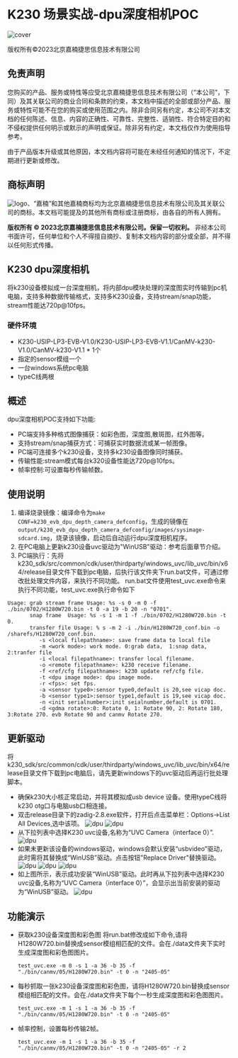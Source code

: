 # K230 场景实战-dpu深度相机POC

![cover](images/canaan-cover.png)

版权所有©2023北京嘉楠捷思信息技术有限公司

<div style="page-break-after:always"></div>

## 免责声明

您购买的产品、服务或特性等应受北京嘉楠捷思信息技术有限公司（“本公司”，下同）及其关联公司的商业合同和条款的约束，本文档中描述的全部或部分产品、服务或特性可能不在您的购买或使用范围之内。除非合同另有约定，本公司不对本文档的任何陈述、信息、内容的正确性、可靠性、完整性、适销性、符合特定目的和不侵权提供任何明示或默示的声明或保证。除非另有约定，本文档仅作为使用指导参考。

由于产品版本升级或其他原因，本文档内容将可能在未经任何通知的情况下，不定期进行更新或修改。

## 商标声明

![logo](images/logo.png)、“嘉楠”和其他嘉楠商标均为北京嘉楠捷思信息技术有限公司及其关联公司的商标。本文档可能提及的其他所有商标或注册商标，由各自的所有人拥有。

**版权所有 © 2023北京嘉楠捷思信息技术有限公司。保留一切权利。**
非经本公司书面许可，任何单位和个人不得擅自摘抄、复制本文档内容的部分或全部，并不得以任何形式传播。

<div style="page-break-after:always"></div>

## K230 dpu深度相机

将k230设备模拟成一台深度相机，将内部dpu模块处理的深度图实时传输到pc机电脑，支持多种数据传输格式，支持多K230设备，支持stream/snap功能，stream性能达720p@10fps。

### 硬件环境

- K230-USIP-LP3-EVB-V1.0/K230-USIP-LP3-EVB-V1.1/CanMV-k230-V1.0/CanMV-k230-V1.1 * 1个
- 指定的sensor模组一个
- 一台windows系统pc电脑
- typeC线两根

## 概述

dpu深度相机POC支持如下功能:

- PC端支持多种格式图像捕获：如彩色图，深度图,散斑图，红外图等。
- 支持stream/snap捕获方式：可捕获实时数据流或某一帧图像。
- PC端可连接多个k230设备，支持多k230设备图像同时捕获。
- 传输性能:stream模式每台k320设备性能达720p@10fps。
- 帧率控制:可设置每秒传输帧数。

## 使用说明

1. 编译烧录镜像：编译命令为`make CONF=k230_evb_dpu_depth_camera_defconfig`，生成的镜像在`output/k230_evb_dpu_depth_camera_defconfig/images/sysimage-sdcard.img`，烧录该镜像，启动后自动运行dpu深度相机程序。
1. 在PC电脑上更新k230设备uvc驱动为"WinUSB"驱动：参考后面章节介绍。
1. PC端执行：先将k230_sdk/src/common/cdk/user/thirdparty/windows_uvc/lib_uvc/bin/x64/release目录文件下载到pc电脑，后执行该文件夹下run.bat文件，可通过修改批处理文件内容，来执行不同功能。
   run.bat文件使用test_uvc.exe命令来执行不同功能，test_uvc.exe执行命令如下

```shell
Usage: grab stream frame Usage: %s -s 0 -m 0 -f ./bin/0702/H1280W720.bin -t 0 -a 19 -b 20 -n "0701".
       snap frame  Usage: %s -s 1 -m 1 -f ./bin/0702/H1280W720.bin -t 0.
       transfer file Usage: % s -m 2 -i ./bin/H1280W720_conf.bin -o /sharefs/H1280W720_conf.bin.
          -s <local filepathname>: save frame data to local file
          -m <work mode>: work mode. 0:grab data,  1:snap data, 2:tranfer file
          -i <local filepathname>: transfer local filename.
          -o <remote filepathname>: k230 receive filename.
          -f <ref/cfg filepathname>: k230 update ref/cfg file.
          -t <dpu image mode>: dpu image mode.
          -r <fps>: set fps.
          -a <sensor type0>:sensor type0,default is 20,see vicap doc.
          -b <sensor type1>:sensor type1,default is 19,see vicap doc.
          -n <init serialnumber>:init seialnumber,default is 0701.
          -d <gdma rotate>:0: Rotate 0, 1: Rotate 90, 2: Rotate 180, 3:Rotate 270. evb Rotate 90 and canmv Rotate 270.
```

## 更新驱动

将k230_sdk/src/common/cdk/user/thirdparty/windows_uvc/lib_uvc/bin/x64/release目录文件下载到pc电脑后，请先更新windows下的uvc驱动后再运行批处理脚本。

- 确保k230大小核正常启动，并将其模拟成usb device 设备。使用typeC线将k230 otg口与电脑usb口相连接。
- 双击release目录下的zadig-2.8.exe软件，打开后点击菜单栏：Options->List All Devices,选中该项。
![dpu](./images/uvc_1.png)
![dpu](./images/uvc_2.png)
- 从下拉列表中选择K230 uvc设备,名称为“UVC Camera（interface 0）”.
![dpu](./images/uvc_3.png)
- 如果未更新该设备的windows驱动，windows会默认安装“usbvideo”驱动，此时需将其替换成“WinUSB”驱动。点击按钮"Replace Driver"替换驱动。
![dpu](./images/uvc_4.png)
![dpu](./images/uvc_5.png)
![dpu](./images/uvc_6.png)
- 如上图所示，表示成功安装“WinUSB”驱动。此时再从下拉列表中选择K230 uvc设备,名称为“UVC Camera（interface 0）”，会显示出当前安装的驱动为“WinUSB”驱动。
![dpu](./images/uvc_7.png)

## 功能演示

- 获取k230设备深度图和彩色图
  将run.bat修改成如下命令,请将H1280W720.bin替换成sensor模组相匹配的文件。会在./data文件夹下实时生成深度图和彩色图图片。

  ```shell
  test_uvc.exe -m 0 -s 1 -a 36 -b 35 -f "./bin/canmv/05/H1280W720.bin" -t 0 -n "2405-05"
  ```

- 每秒抓取一张k230设备深度图和彩色图，请将H1280W720.bin替换成sensor模组相匹配的文件。会在./data文件夹下每个一秒生成深度图和彩色图图片。

  ```shell
  test_uvc.exe -m 1 -s 1 -a 36 -b 35 -f "./bin/canmv/05/H1280W720.bin" -t 0 -n "2405-05"
  ```

- 帧率控制，设置每秒传输2帧。

  ```shell
  test_uvc.exe -m 1 -s 1 -a 36 -b 35 -f "./bin/canmv/05/H1280W720.bin" -t 0 -n "2405-05" -r 2
  ```
